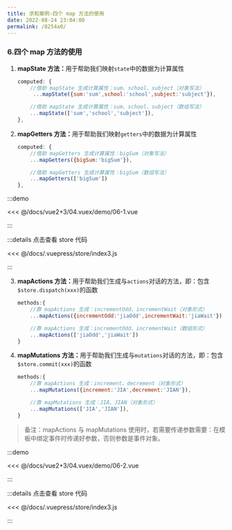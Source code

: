 ```yaml
---
title: 求和案例-四个 map 方法的使用
date: 2022-08-24 23:04:00
permalink: /8254a0/
---
```


### 6.四个 map 方法的使用

1. <strong>mapState 方法：</strong>用于帮助我们映射`state`中的数据为计算属性

   ```js
   computed: {
       //借助 mapState 生成计算属性：sum、school、subject（对象写法）
        ...mapState({sum:'sum',school:'school',subject:'subject'}),

       //借助 mapState 生成计算属性：sum、school、subject（数组写法）
       ...mapState(['sum','school','subject']),
   },
   ```

2. <strong>mapGetters 方法：</strong>用于帮助我们映射`getters`中的数据为计算属性

   ```js
   computed: {
       //借助 mapGetters 生成计算属性：bigSum（对象写法）
       ...mapGetters({bigSum:'bigSum'}),

       //借助 mapGetters 生成计算属性：bigSum（数组写法）
       ...mapGetters(['bigSum'])
   },
   ```

:::demo

<<< @/docs/vue2+3/04.vuex/demo/06-1.vue

:::

:::details 点击查看 store 代码

<<< @/docs/.vuepress/store/index3.js

:::

3. <strong>mapActions 方法：</strong>用于帮助我们生成与`actions`对话的方法，即：包含`$store.dispatch(xxx)`的函数

   ```js
   methods:{
       //靠 mapActions 生成：incrementOdd、incrementWait（对象形式）
       ...mapActions({incrementOdd:'jiaOdd',incrementWait:'jiaWait'})

       //靠 mapActions 生成：incrementOdd、incrementWait（数组形式）
       ...mapActions(['jiaOdd','jiaWait'])
   }
   ```

4. <strong>mapMutations 方法：</strong>用于帮助我们生成与`mutations`对话的方法，即：包含`$store.commit(xxx)`的函数

   ```js
   methods:{
       //靠 mapActions 生成：increment、decrement（对象形式）
       ...mapMutations({increment:'JIA',decrement:'JIAN'}),

       //靠 mapMutations 生成：JIA、JIAN（对象形式）
       ...mapMutations(['JIA','JIAN']),
   }
   ```

> 备注：mapActions 与 mapMutations 使用时，若需要传递参数需要：在模板中绑定事件时传递好参数，否则参数是事件对象。

:::demo

<<< @/docs/vue2+3/04.vuex/demo/06-2.vue

:::

:::details 点击查看 store 代码

<<< @/docs/.vuepress/store/index3.js

:::
